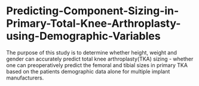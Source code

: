 # Predicting-Component-Sizing-in-Primary-Total-Knee-Arthroplasty-using-Demographic-Variables
The purpose of this study is to determine whether height, weight and gender can accurately predict total knee arthroplasty(TKA) sizing -  whether one can preoperatively predict the femoral and tibial sizes in primary TKA based on the patients demographic data alone for multiple implant manufacturers. 
